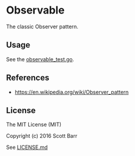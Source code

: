 # Observable

The classic Observer pattern.

## Usage

See the [observable_test.go](observable_test.go).

## References

- https://en.wikipedia.org/wiki/Observer_pattern

## License

The MIT License (MIT)

Copyright (c) 2016 Scott Barr

See [LICENSE.md](LICENSE.md)
